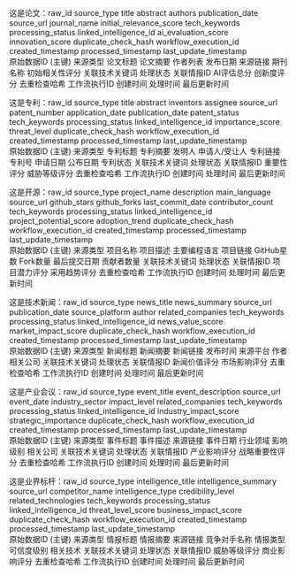 这是论文：raw_id	source_type	title	abstract	authors	publication_date	source_url	journal_name	initial_relevance_score	tech_keywords	processing_status	linked_intelligence_id	ai_evaluation_score	innovation_score	duplicate_check_hash	workflow_execution_id	created_timestamp	processed_timestamp	last_update_timestamp							
原始数据ID (主键)	来源类型	论文标题	论文摘要	作者列表	发布日期	来源链接	期刊名称	初始相关性评分	关联技术关键词	处理状态	关联情报ID	AI评估总分	创新度评分	去重检查哈希	工作流执行ID	创建时间	处理时间	最后更新时间							

这是专利：raw_id	source_type	title	abstract	inventors	assignee	source_url	patent_number	application_date	publication_date	patent_status	tech_keywords	processing_status	linked_intelligence_id	importance_score	threat_level	duplicate_check_hash	workflow_execution_id	created_timestamp	processed_timestamp	last_update_timestamp					
原始数据ID (主键)	来源类型	专利标题	专利摘要	发明人	申请人/受让人	专利链接	专利号	申请日期	公布日期	专利状态	关联技术关键词	处理状态	关联情报ID	重要性评分	威胁等级评分	去重检查哈希	工作流执行ID	创建时间	处理时间	最后更新时间					

这是开源：raw_id	source_type	project_name	description	main_language	source_url	github_stars	github_forks	last_commit_date	contributor_count	tech_keywords	processing_status	linked_intelligence_id	project_potential_score	adoption_trend	duplicate_check_hash	workflow_execution_id	created_timestamp	processed_timestamp	last_update_timestamp						
原始数据ID (主键)	来源类型	项目名称	项目描述	主要编程语言	项目链接	GitHub星数	Fork数量	最后提交日期	贡献者数量	关联技术关键词	处理状态	关联情报ID	项目潜力评分	采用趋势评分	去重检查哈希	工作流执行ID	创建时间	处理时间	最后更新时间						

这是技术新闻：raw_id	source_type	news_title	news_summary	source_url	publication_date	source_platform	author	related_companies	tech_keywords	processing_status	linked_intelligence_id	news_value_score	market_impact_score	duplicate_check_hash	workflow_execution_id	created_timestamp	processed_timestamp	last_update_timestamp							
原始数据ID (主键)	来源类型	新闻标题	新闻摘要	新闻链接	发布时间	来源平台	作者	相关公司	关联技术关键词	处理状态	关联情报ID	新闻价值评分	市场影响评分	去重检查哈希	工作流执行ID	创建时间	处理时间	最后更新时间							

这是产业会议：raw_id	source_type	event_title	event_description	source_url	event_date	industry_sector	impact_level	related_companies	tech_keywords	processing_status	linked_intelligence_id	industry_impact_score	strategic_importance	duplicate_check_hash	workflow_execution_id	created_timestamp	processed_timestamp	last_update_timestamp							
原始数据ID (主键)	来源类型	事件标题	事件描述	来源链接	事件日期	行业领域	影响级别	相关公司	关联技术关键词	处理状态	关联情报ID	产业影响评分	战略重要性评分	去重检查哈希	工作流执行ID	创建时间	处理时间	最后更新时间							

这是业界标杆：raw_id	source_type	intelligence_title	intelligence_summary	source_url	competitor_name	intelligence_type	credibility_level	related_technologies	tech_keywords	processing_status	linked_intelligence_id	threat_level_score	business_impact_score	duplicate_check_hash	workflow_execution_id	created_timestamp	processed_timestamp	last_update_timestamp							
原始数据ID (主键)	来源类型	情报标题	情报摘要	来源链接	竞争对手名称	情报类型	可信度级别	相关技术	关联技术关键词	处理状态	关联情报ID	威胁等级评分	商业影响评分	去重检查哈希	工作流执行ID	创建时间	处理时间	最后更新时间	

